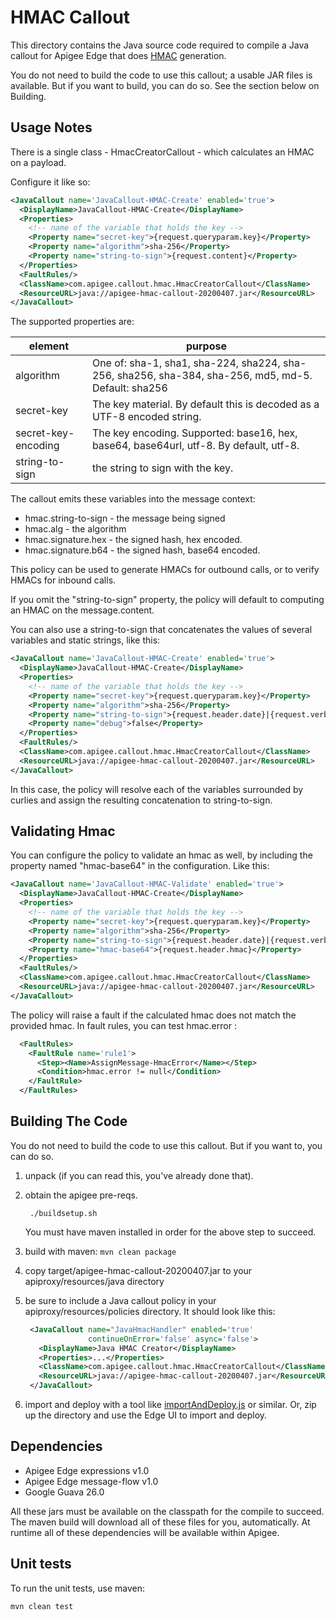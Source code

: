 # HMAC Callout

This directory contains the Java source code required to compile a Java callout
for Apigee Edge that does [HMAC](https://en.wikipedia.org/wiki/HMAC) generation.

You do not need to build the code to use this callout; a usable JAR files is
available. But if you want to build, you can do so. See the section below on
Building.

## Usage Notes

There is a single class - HmacCreatorCallout - which calculates an HMAC on a payload.

Configure it like so:

```xml
<JavaCallout name='JavaCallout-HMAC-Create' enabled='true'>
  <DisplayName>JavaCallout-HMAC-Create</DisplayName>
  <Properties>
    <!-- name of the variable that holds the key -->
    <Property name="secret-key">{request.queryparam.key}</Property>
    <Property name="algorithm">sha-256</Property>
    <Property name="string-to-sign">{request.content}</Property>
  </Properties>
  <FaultRules/>
  <ClassName>com.apigee.callout.hmac.HmacCreatorCallout</ClassName>
  <ResourceURL>java://apigee-hmac-callout-20200407.jar</ResourceURL>
</JavaCallout>
```

The supported properties are:

| element             | purpose                                                                                                          |
|---------------------|------------------------------------------------------------------------------------------------------------------|
| algorithm           | One of: sha-1, sha1, sha-224, sha224, sha-256, sha256, sha-384, sha-256, md5, md-5.  Default: sha256             |
| secret-key          | The key material. By default this is decoded as a UTF-8 encoded string.                                          |
| secret-key-encoding | The key encoding. Supported: base16, hex, base64, base64url, utf-8. By default, utf-8.                                      |
| string-to-sign      | the string to sign with the key.                                                                                 |

The callout emits these variables into the message context:

- hmac.string-to-sign - the message being signed
- hmac.alg - the algorithm
- hmac.signature.hex - the signed hash, hex encoded.
- hmac.signature.b64 - the signed hash, base64 encoded.

This policy can be used to generate HMACs for outbound calls, or to verify HMACs for inbound calls.

If you omit the "string-to-sign" property, the policy will default to computing an HMAC on the message.content.

You can also use a string-to-sign that concatenates the values of
several variables and static strings, like this:

```xml
<JavaCallout name='JavaCallout-HMAC-Create' enabled='true'>
  <DisplayName>JavaCallout-HMAC-Create</DisplayName>
  <Properties>
    <!-- name of the variable that holds the key -->
    <Property name="secret-key">{request.queryparam.key}</Property>
    <Property name="algorithm">sha-256</Property>
    <Property name="string-to-sign">{request.header.date}|{request.verb}|{request.header.host}|{message.uri}</Property>
    <Property name="debug">false</Property>
  </Properties>
  <FaultRules/>
  <ClassName>com.apigee.callout.hmac.HmacCreatorCallout</ClassName>
  <ResourceURL>java://apigee-hmac-callout-20200407.jar</ResourceURL>
</JavaCallout>
```

In this case, the policy will resolve each of the variables surrounded by curlies and assign the resulting concatenation to string-to-sign.


## Validating Hmac

You can configure the policy to validate an hmac as well, by including the property named "hmac-base64" in the configuration. Like this:

```xml
<JavaCallout name='JavaCallout-HMAC-Validate' enabled='true'>
  <DisplayName>JavaCallout-HMAC-Create</DisplayName>
  <Properties>
    <!-- name of the variable that holds the key -->
    <Property name="secret-key">{request.queryparam.key}</Property>
    <Property name="algorithm">sha-256</Property>
    <Property name="string-to-sign">{request.header.date}|{request.verb}|{request.header.host}|{message.uri}</Property>
    <Property name="hmac-base64">{request.header.hmac}</Property>
  </Properties>
  <FaultRules/>
  <ClassName>com.apigee.callout.hmac.HmacCreatorCallout</ClassName>
  <ResourceURL>java://apigee-hmac-callout-20200407.jar</ResourceURL>
</JavaCallout>
```

The policy will raise a fault if the calculated hmac does not match the
provided hmac.  In fault rules, you can test hmac.error :

```xml
  <FaultRules>
    <FaultRule name='rule1'>
      <Step><Name>AssignMessage-HmacError</Name></Step>
      <Condition>hmac.error != null</Condition>
    </FaultRule>
  </FaultRules>
```

## Building The Code

You do not need to build the code to use this callout. But if you want to, you can do so.

1. unpack (if you can read this, you've already done that).

2. obtain the apigee pre-reqs.
   ```
    ./buildsetup.sh
   ```

   You must have maven installed in order for the above step to succeed.

2. build with maven:  `mvn clean package`

3. copy target/apigee-hmac-callout-20200407.jar to your apiproxy/resources/java directory

4. be sure to include a Java callout policy in your
   apiproxy/resources/policies directory. It should look like
   this:
   ```xml
    <JavaCallout name="JavaHmacHandler" enabled='true'
                 continueOnError='false' async='false'>
      <DisplayName>Java HMAC Creator</DisplayName>
      <Properties>...</Properties>
      <ClassName>com.apigee.callout.hmac.HmacCreatorCallout</ClassName>
      <ResourceURL>java://apigee-hmac-callout-20200407.jar</ResourceURL>
    </JavaCallout>
   ```

5. import and deploy with a tool like [importAndDeploy.js](https://github.com/DinoChiesa/apigee-edge-js-examples/blob/master/importAndDeploy.js)
or similar. Or, zip up the directory and use the Edge UI to import and deploy.



## Dependencies

- Apigee Edge expressions v1.0
- Apigee Edge message-flow v1.0
- Google Guava 26.0

All these jars must be available on the classpath for the compile to
succeed. The maven build will download all of these files for
you, automatically. At runtime all of these dependencies will be available
within Apigee.


## Unit tests

To run the unit tests, use maven:

```
mvn clean test
```
